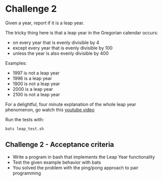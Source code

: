 # Challenge 2

Given a year, report if it is a leap year.

The tricky thing here is that a leap year in the Gregorian calendar occurs:

- on every year that is evenly divisible by 4
- except every year that is evenly divisible by 100
- unless the year is also evenly divisible by 400

Examples:

- 1997 is not a leap year
- 1996 is a leap year
- 1900 is not a leap year
- 2000 is a leap year
- 2100 is not a leap year

For a delightful, four minute explanation of the whole leap year phenomenon, go watch this [youtube video](https://www.youtube.com/watch?v=xX96xng7sAE)

Run the tests with:

```bash
bats leap_test.sh
```

## Challenge 2 - Acceptance criteria

- Write a program in bash that implements the Leap Year functionality
- Test the given example behavior with bats
- You solved the problem with the ping/pong approach to pair programming
